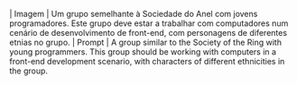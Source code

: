 | Imagem | Um grupo semelhante à Sociedade do Anel com jovens programadores. Este grupo deve estar a trabalhar com computadores num cenário de desenvolvimento de front-end, com personagens de diferentes etnias no grupo.
| Prompt | A group similar to the Society of the Ring with young programmers. This group should be working with computers in a front-end development scenario, with characters of different ethnicities in the group.